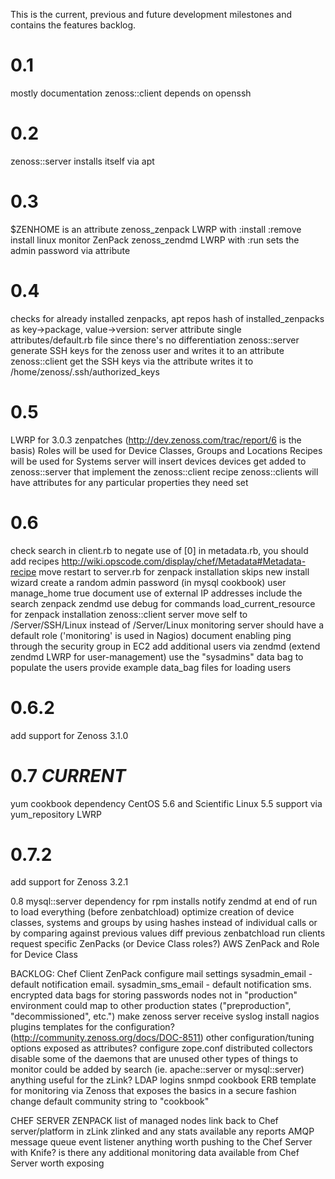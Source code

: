 This is the current, previous and future development milestones and contains the features backlog.

0.1
===
mostly documentation
zenoss::client depends on openssh

0.2
===
zenoss::server installs itself via apt

0.3
===
$ZENHOME is an attribute
zenoss_zenpack LWRP with :install :remove
install linux monitor ZenPack
zenoss_zendmd LWRP with :run
sets the admin password via attribute

0.4
===
checks for already installed zenpacks, apt repos
hash of installed_zenpacks as key->package, value->version: server attribute
single attributes/default.rb file since there's no differentiation
zenoss::server generate SSH keys for the zenoss user and writes it to an attribute
zenoss::client get the SSH keys via the attribute writes it to /home/zenoss/.ssh/authorized_keys

0.5
===
LWRP for 3.0.3 zenpatches (http://dev.zenoss.com/trac/report/6 is the basis)
Roles will be used for Device Classes, Groups and Locations
Recipes will be used for Systems
server will insert devices
devices get added to zenoss::server that implement the zenoss::client recipe
zenoss::clients will have attributes for any particular properties they need set

0.6
===
check search in client.rb to negate use of [0]
in metadata.rb, you should add recipes http://wiki.opscode.com/display/chef/Metadata#Metadata-recipe
move restart to server.rb for zenpack installation
skips new install wizard
create a random admin password (in mysql cookbook)
user manage_home true
document use of external IP addresses
include the search zenpack
zendmd use debug for commands
load_current_resource for zenpack installation
zenoss::client server move self to /Server/SSH/Linux instead of /Server/Linux
monitoring server should have a default role ('monitoring' is used in Nagios)
document enabling ping through the security group in EC2
add additional users via zendmd (extend zendmd LWRP for user-management)
use the "sysadmins" data bag to populate the users
provide example data_bag files for loading users

0.6.2
===
add support for Zenoss 3.1.0

0.7 *CURRENT*
===
yum cookbook dependency
CentOS 5.6 and Scientific Linux 5.5 support via yum_repository LWRP

0.7.2
=====
add support for Zenoss 3.2.1

0.8
mysql::server dependency for rpm installs
notify zendmd at end of run to load everything (before zenbatchload)
optimize creation of device classes, systems and groups by using hashes instead of individual calls or by comparing against previous values
diff previous zenbatchload run
clients request specific ZenPacks (or Device Class roles?)
AWS ZenPack and Role for Device Class


BACKLOG:
Chef Client ZenPack
configure mail settings
sysadmin_email - default notification email.
sysadmin_sms_email - default notification sms.
encrypted data bags for storing passwords
nodes not in "production" environment could map to other production states ("preproduction", "decommissioned", etc.")
make zenoss server receive syslog
install nagios plugins
templates for the configuration? (http://community.zenoss.org/docs/DOC-8511)
other configuration/tuning options exposed as attributes?
configure zope.conf
distributed collectors
disable some of the daemons that are unused
other types of things to monitor could be added by search (ie. apache::server or mysql::server)
anything useful for the zLink?
LDAP logins
snmpd cookbook
ERB template for monitoring via Zenoss that exposes the basics in a secure fashion
change default community string to "cookbook"

CHEF SERVER ZENPACK
list of managed nodes
link back to Chef server/platform in zLink
zlinked and any stats available
any reports
AMQP message queue event listener
anything worth pushing to the Chef Server with Knife?
is there any additional monitoring data available from Chef Server worth exposing

